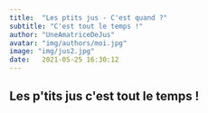 ```yaml
---
title:  "Les ptits jus - C'est quand ?"
subtitle: "C'est tout le temps !"
author: "UneAmatriceDeJus"
avatar: "img/authors/moi.jpg"
image: "img/jus2.jpg"
date:   2021-05-25 16:30:12
---
```


## Les p'tits jus c'est tout le temps !
